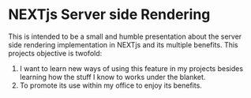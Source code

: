 # NEXTjs Server side Rendering

This is intended to be a small and humble presentation about the server side
rendering implementation in NEXTjs and its multiple benefits. This projects
objective is twofold:

1. I want to learn new ways of using this feature in my projects besides
   learning how the stuff I know to works under the blanket.
2. To promote its use within my office to enjoy its benefits.
